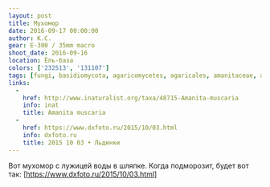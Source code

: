 ```yaml
---
layout: post
title: Мухомор
date: 2016-09-17 00:00:00
author: К.С.
gear: E-300 / 35mm macro
shoot_date: 2016-09-16
location: Ёль-база
colors: ['232513', '131107']
tags: [fungi, basidiomycota, agaricomycetes, agaricales, amanitaceae, amanita, amanita muscaria]
links:
  -
    href: http://www.inaturalist.org/taxa/48715-Amanita-muscaria
    info: inat
    title: Amanita muscaria
  -
    href: https://www.dxfoto.ru/2015/10/03.html
    info: dxfoto.ru
    title: 2015 10 03 • Льдинки
---
```


Вот мухомор с лужицей воды в шляпке. Когда подморозит, будет вот так: [https://www.dxfoto.ru/2015/10/03.html]
